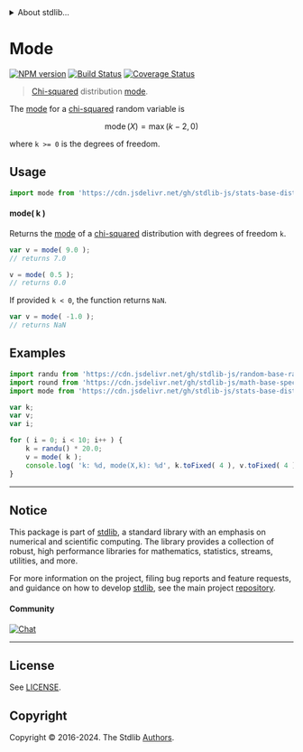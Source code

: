 <!--

@license Apache-2.0

Copyright (c) 2018 The Stdlib Authors.

Licensed under the Apache License, Version 2.0 (the "License");
you may not use this file except in compliance with the License.
You may obtain a copy of the License at

   http://www.apache.org/licenses/LICENSE-2.0

Unless required by applicable law or agreed to in writing, software
distributed under the License is distributed on an "AS IS" BASIS,
WITHOUT WARRANTIES OR CONDITIONS OF ANY KIND, either express or implied.
See the License for the specific language governing permissions and
limitations under the License.

-->


<details>
  <summary>
    About stdlib...
  </summary>
  <p>We believe in a future in which the web is a preferred environment for numerical computation. To help realize this future, we've built stdlib. stdlib is a standard library, with an emphasis on numerical and scientific computation, written in JavaScript (and C) for execution in browsers and in Node.js.</p>
  <p>The library is fully decomposable, being architected in such a way that you can swap out and mix and match APIs and functionality to cater to your exact preferences and use cases.</p>
  <p>When you use stdlib, you can be absolutely certain that you are using the most thorough, rigorous, well-written, studied, documented, tested, measured, and high-quality code out there.</p>
  <p>To join us in bringing numerical computing to the web, get started by checking us out on <a href="https://github.com/stdlib-js/stdlib">GitHub</a>, and please consider <a href="https://opencollective.com/stdlib">financially supporting stdlib</a>. We greatly appreciate your continued support!</p>
</details>

# Mode

[![NPM version][npm-image]][npm-url] [![Build Status][test-image]][test-url] [![Coverage Status][coverage-image]][coverage-url] <!-- [![dependencies][dependencies-image]][dependencies-url] -->

> [Chi-squared][chisquare-distribution] distribution [mode][mode].

<!-- Section to include introductory text. Make sure to keep an empty line after the intro `section` element and another before the `/section` close. -->

<section class="intro">

The [mode][mode] for a [chi-squared][chisquare-distribution] random variable is

<!-- <equation class="equation" label="eq:chisquare_mode" align="center" raw="\operatorname{mode}\left( X \right) = \max(k-2,0)" alt="Mode for a chi-squared distribution."> -->

```math
\mathop{\mathrm{mode}}\left( X \right) = \max(k-2,0)
```

<!-- <div class="equation" align="center" data-raw-text="\operatorname{mode}\left( X \right) = \max(k-2,0)" data-equation="eq:chisquare_mode">
    <img src="https://cdn.jsdelivr.net/gh/stdlib-js/stdlib@51534079fef45e990850102147e8945fb023d1d0/lib/node_modules/@stdlib/stats/base/dists/chisquare/mode/docs/img/equation_chisquare_mode.svg" alt="Mode for a chi-squared distribution.">
    <br>
</div> -->

<!-- </equation> -->

where `k >= 0` is the degrees of freedom.

</section>

<!-- /.intro -->

<!-- Package usage documentation. -->



<section class="usage">

## Usage

```javascript
import mode from 'https://cdn.jsdelivr.net/gh/stdlib-js/stats-base-dists-chisquare-mode@v0.2.2-deno/mod.js';
```

#### mode( k )

Returns the [mode][mode] of a [chi-squared][chisquare-distribution] distribution with degrees of freedom `k`.

```javascript
var v = mode( 9.0 );
// returns 7.0

v = mode( 0.5 );
// returns 0.0
```

If provided `k < 0`, the function returns `NaN`.

```javascript
var v = mode( -1.0 );
// returns NaN
```

</section>

<!-- /.usage -->

<!-- Package usage notes. Make sure to keep an empty line after the `section` element and another before the `/section` close. -->

<section class="notes">

</section>

<!-- /.notes -->

<!-- Package usage examples. -->

<section class="examples">

## Examples

<!-- eslint no-undef: "error" -->

```javascript
import randu from 'https://cdn.jsdelivr.net/gh/stdlib-js/random-base-randu@deno/mod.js';
import round from 'https://cdn.jsdelivr.net/gh/stdlib-js/math-base-special-round@deno/mod.js';
import mode from 'https://cdn.jsdelivr.net/gh/stdlib-js/stats-base-dists-chisquare-mode@v0.2.2-deno/mod.js';

var k;
var v;
var i;

for ( i = 0; i < 10; i++ ) {
    k = randu() * 20.0;
    v = mode( k );
    console.log( 'k: %d, mode(X,k): %d', k.toFixed( 4 ), v.toFixed( 4 ) );
}
```

</section>

<!-- /.examples -->

<!-- Section to include cited references. If references are included, add a horizontal rule *before* the section. Make sure to keep an empty line after the `section` element and another before the `/section` close. -->

<section class="references">

</section>

<!-- /.references -->

<!-- Section for related `stdlib` packages. Do not manually edit this section, as it is automatically populated. -->

<section class="related">

</section>

<!-- /.related -->

<!-- Section for all links. Make sure to keep an empty line after the `section` element and another before the `/section` close. -->


<section class="main-repo" >

* * *

## Notice

This package is part of [stdlib][stdlib], a standard library with an emphasis on numerical and scientific computing. The library provides a collection of robust, high performance libraries for mathematics, statistics, streams, utilities, and more.

For more information on the project, filing bug reports and feature requests, and guidance on how to develop [stdlib][stdlib], see the main project [repository][stdlib].

#### Community

[![Chat][chat-image]][chat-url]

---

## License

See [LICENSE][stdlib-license].


## Copyright

Copyright &copy; 2016-2024. The Stdlib [Authors][stdlib-authors].

</section>

<!-- /.stdlib -->

<!-- Section for all links. Make sure to keep an empty line after the `section` element and another before the `/section` close. -->

<section class="links">

[npm-image]: http://img.shields.io/npm/v/@stdlib/stats-base-dists-chisquare-mode.svg
[npm-url]: https://npmjs.org/package/@stdlib/stats-base-dists-chisquare-mode

[test-image]: https://github.com/stdlib-js/stats-base-dists-chisquare-mode/actions/workflows/test.yml/badge.svg?branch=v0.2.2
[test-url]: https://github.com/stdlib-js/stats-base-dists-chisquare-mode/actions/workflows/test.yml?query=branch:v0.2.2

[coverage-image]: https://img.shields.io/codecov/c/github/stdlib-js/stats-base-dists-chisquare-mode/main.svg
[coverage-url]: https://codecov.io/github/stdlib-js/stats-base-dists-chisquare-mode?branch=main

<!--

[dependencies-image]: https://img.shields.io/david/stdlib-js/stats-base-dists-chisquare-mode.svg
[dependencies-url]: https://david-dm.org/stdlib-js/stats-base-dists-chisquare-mode/main

-->

[chat-image]: https://img.shields.io/gitter/room/stdlib-js/stdlib.svg
[chat-url]: https://app.gitter.im/#/room/#stdlib-js_stdlib:gitter.im

[stdlib]: https://github.com/stdlib-js/stdlib

[stdlib-authors]: https://github.com/stdlib-js/stdlib/graphs/contributors

[umd]: https://github.com/umdjs/umd
[es-module]: https://developer.mozilla.org/en-US/docs/Web/JavaScript/Guide/Modules

[deno-url]: https://github.com/stdlib-js/stats-base-dists-chisquare-mode/tree/deno
[deno-readme]: https://github.com/stdlib-js/stats-base-dists-chisquare-mode/blob/deno/README.md
[umd-url]: https://github.com/stdlib-js/stats-base-dists-chisquare-mode/tree/umd
[umd-readme]: https://github.com/stdlib-js/stats-base-dists-chisquare-mode/blob/umd/README.md
[esm-url]: https://github.com/stdlib-js/stats-base-dists-chisquare-mode/tree/esm
[esm-readme]: https://github.com/stdlib-js/stats-base-dists-chisquare-mode/blob/esm/README.md
[branches-url]: https://github.com/stdlib-js/stats-base-dists-chisquare-mode/blob/main/branches.md

[stdlib-license]: https://raw.githubusercontent.com/stdlib-js/stats-base-dists-chisquare-mode/main/LICENSE

[chisquare-distribution]: https://en.wikipedia.org/wiki/Chi-squared_distribution

[mode]: https://en.wikipedia.org/wiki/Mode_%28statistics%29

</section>

<!-- /.links -->
